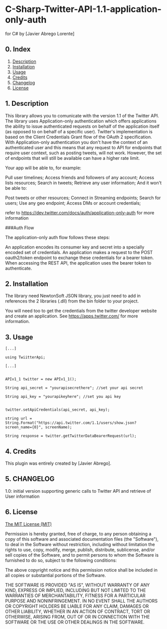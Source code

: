 # C-Sharp-Twitter-API-1.1-application-only-auth
for C#  by [Javier Abrego Lorente]

## 0. Index

1. [Description](#1-description)
2. [Installation](#2-installation)	
3. [Usage](#3-usage)
4. [Credits](#5-credits)
5. [Changelog](#6-changelog)
6. [License](#7-license)


## 1. Description

This library allows you to comunicate with the version 1.1 of the Twitter API. The library uses Application-only authentication which offers applications the ability to issue authenticated requests on behalf of the application itself (as opposed to on behalf of a specific user). Twitter's implementation is based on the Client Credentials Grant flow of the OAuth 2 specification.
With Application-only authentication you don't have the context of an authenticated user and this means that any request to API for endpoints that require user context, such as posting tweets, will not work. However, the set of endpoints that will still be available can have a higher rate limit.

Your app will be able to, for example:

Pull user timelines;
Access friends and followers of any account;
Access lists resources;
Search in tweets;
Retrieve any user information;
And it won't be able to:

Post tweets or other resources;
Connect in Streaming endpoints;
Search for users;
Use any geo endpoint;
Access DMs or account credentials;

refer to https://dev.twitter.com/docs/auth/application-only-auth for more information

###Auth Flow

The application-only auth flow follows these steps:

An application encodes its consumer key and secret into a specially encoded set of credentials.
An application makes a request to the POST oauth2/token endpoint to exchange these credentials for a bearer token.
When accessing the REST API, the application uses the bearer token to authenticate.

## 2. Installation

The library need NewtonSoft JSON library, you just need to add in references the 2 libraries (.dll) from the bin folder to your project.

You will need too to get the credentials from the twitter developer website and create an application. See https://apps.twitter.com/ for more information.

## 3. Usage
```
[...]

using TwiitterApi;

[...]


APIv1_1 twitter = new APIv1_1();

String api_secret = "yourapisecrethere"; //set your api secret

String api_key = "yourapikeyhere"; //set you api key


twitter.setApiCredentials(api_secret, api_key);

string url = String.Format("https://api.twitter.com/1.1/users/show.json?screen_name={0}", screenName);

String response = twitter.getTwitterDataBearerRequest(url);
```


## 4. Credits
This plugin was  entirely created by [Javier Abrego].


## 5. CHANGELOG

1.0: initial version supporting generic calls to Twitter API and retrieve of User information

## 6. License

[The MIT License (MIT)](http://www.opensource.org/licenses/mit-license.html)

Permission is hereby granted, free of charge, to any person obtaining a copy
of this software and associated documentation files (the "Software"), to deal
in the Software without restriction, including without limitation the rights
to use, copy, modify, merge, publish, distribute, sublicense, and/or sell
copies of the Software, and to permit persons to whom the Software is
furnished to do so, subject to the following conditions:

The above copyright notice and this permission notice shall be included in
all copies or substantial portions of the Software.

THE SOFTWARE IS PROVIDED "AS IS", WITHOUT WARRANTY OF ANY KIND, EXPRESS OR
IMPLIED, INCLUDING BUT NOT LIMITED TO THE WARRANTIES OF MERCHANTABILITY,
FITNESS FOR A PARTICULAR PURPOSE AND NONINFRINGEMENT. IN NO EVENT SHALL THE
AUTHORS OR COPYRIGHT HOLDERS BE LIABLE FOR ANY CLAIM, DAMAGES OR OTHER
LIABILITY, WHETHER IN AN ACTION OF CONTRACT, TORT OR OTHERWISE, ARISING FROM,
OUT OF OR IN CONNECTION WITH THE SOFTWARE OR THE USE OR OTHER DEALINGS IN
THE SOFTWARE.
